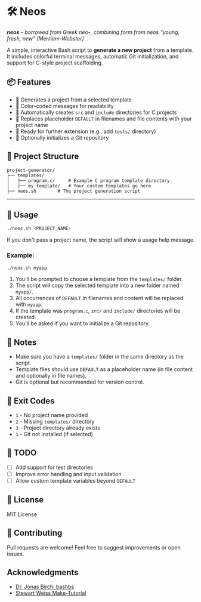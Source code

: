 # 🛠️ Neos

_**neos** - borrowed from Greek neo-, combining form from néos "young, fresh, new" [Merriam-Webster]_

A simple, interactive Bash script to **generate a new project** from a template. It includes colorful terminal messages, automatic Git initialization, and support for C-style project scaffolding.

## 📦 Features

- 🔧 Generates a project from a selected template
- 🎨 Color-coded messages for readability
- 📁 Automatically creates `src` and `include` directories for C projects
- 📝 Replaces placeholder `DEFAULT` in filenames and file contents with your project name
- 🧪 Ready for further extension (e.g., add `tests/` directory)
- 🌱 Optionally initializes a Git repository

## 📂 Project Structure

```
project-generator/
├── templates/
│   ├── program.c/     # Example C program template directory
│   ├── my_template/   # Your custom templates go here
├── neos.sh        # The project generation script
```

---

## 🚀 Usage

```bash
./neos.sh <PROJECT_NAME>
```

If you don't pass a project name, the script will show a usage help message.

### Example:

```bash
./neos.sh myapp
```

1. You'll be prompted to choose a template from the `templates/` folder.
2. The script will copy the selected template into a new folder named `myapp/`.
3. All occurrences of `DEFAULT` in filenames and content will be replaced with `myapp`.
4. If the template was `program.c`, `src/` and `include/` directories will be created.
5. You'll be asked if you want to initialize a Git repository.

## 🧠 Notes

- Make sure you have a `templates/` folder in the same directory as the script.
- Template files should use `DEFAULT` as a placeholder name (in file content and optionally in file names).
- Git is optional but recommended for version control.

## 🛑 Exit Codes

- `1` - No project name provided
- `2` - Missing `templates/` directory
- `3` - Project directory already exists
- `1` - Git not installed (if selected)

## 📌 TODO

- [ ] Add support for test directories
- [ ] Improve error handling and input validation
- [ ] Allow custom template variables beyond `DEFAULT`

## 📄 License

MIT License

## 🤝 Contributing

Pull requests are welcome! Feel free to suggest improvements or open issues.

## Acknowledgments

- [Dr. Jonas Birch: bashbs](https://youtu.be/mRHy0e58S0s?feature=shared)
- [Stewart Weiss Make-Tutorial](https://gitlab.com/stewartweiss/Make-Tutorial)

